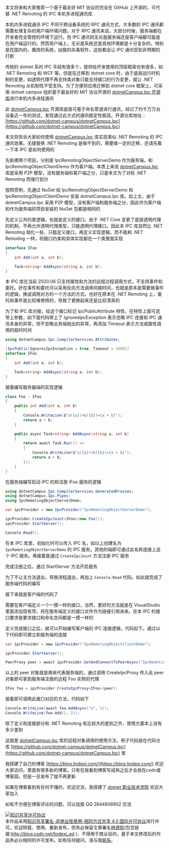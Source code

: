 
本文将来和大家推荐一个基于最友好 MIT 协议的完全在 GitHub 上开源的，可代替 .NET Remoting 的 IPC 本机多进程通讯库

<!--more-->


<!-- CreateTime:2022/6/20 8:03:37 -->

<!-- 发布 -->

本机内多进程通讯 IPC 不同于跨设备系统的 RPC 通讯方式，大多数的 IPC 通讯都需要处理复杂的用户端环境问题。对于 RPC 通讯来说，大部分时候，服务端都在开发者完全管控的环境下运行。但 IPC 通讯则无论是服务端还是客户端都可能是在用户端运行的。然而用户端上，无论是系统还是其他环境都是十分复杂的，特别是在国内的，魔改的系统，凶狠的杀毒软件，这些都会让 IPC 通讯受到非预期的打断

传统的 dotnet 系的 IPC 手段有很多个，提供给开发使用的顶层框架也有很多，如 .NET Remoting 和 WCF 等。但是在迁移到 dotnet core 时，由于底层运行时机制的变更，如透明代理不再支持类对象只能支持接口的行为变更，就让 .NET Remoting 从机制性不受支持。为了方便将应用迁移到 dotnet core 框架上，可采用 dotnet campus 组织基于最友好的 MIT 协议开源的 [dotnetCampus.Ipc 开源库](https://github.com/dotnet-campus/dotnetCampus.Ipc)进行本机内多进程通讯

此 [dotnetCampus.Ipc](https://github.com/dotnet-campus/dotnetCampus.Ipc) 开源库底层可基于命名管道进行通讯，经过了约千万万台设备近一年的测试，发现通过此方式的通讯稳定性极高。开源仓库地址：[https://github.com/dotnet-campus/dotnetCampus.Ipc](https://github.com/dotnet-campus/dotnetCampus.Ipc)

本文将告诉大家如何使用 [dotnetCampus.Ipc](https://github.com/dotnet-campus/dotnetCampus.Ipc) 库实现类似 .NET Remoting 的 IPC 通讯效果。无缝替换 .NET Remoting 是做不到的，需要做一定的迁移，还请先看一下本 IPC 是如何使用的

先新建两个项目，分别是 IpcRemotingObjectServerDemo 作为服务端，和 IpcRemotingObjectClientDemo 作为客户端。本质上来说 [dotnetCampus.Ipc](https://github.com/dotnet-campus/dotnetCampus.Ipc) 库是采用 P2P 模型，没有服务端和客户端之分，只是本文为了对标 .NET Remoting 而强行划分

按照惯例，先通过 NuGet 给 IpcRemotingObjectServerDemo 和 IpcRemotingObjectClientDemo 安装 dotnetCampus.Ipc 库。如上文，由于 dotnetCampus.Ipc 采用 P2P 模型，没有客户端和服务端之分，因此作为客户端和作为服务端的项目安装的 NuGet 包都是相同的

先定义公共约束逻辑，也就是定义的接口。由于 .NET Core 变更了底层透明代理的机制，不再允许透明代理类型，只能透明代理接口。因此本 IPC 库自然比 .NET Remoting 弱化一些，只能定义接口，再定义实现逻辑，而不能和 .NET Remoting 一样，将接口约束和具体实现都在一个类里面实现

```csharp
interface IFoo
{
    int Add(int a, int b);

    Task<string> AddAsync(string a, int b);
}
```

本 IPC 库在当前 2020.06 只支持属性和方法的远程过程调用方式，不支持事件和委托。好在事件和委托可以采用反向方法调用间接时间，也就是原本是需要做事件的逻辑，换成调用对方的一个方法的方式。也好在原本在 .NET Remoting 上，委托和事件是比较难使用的，导致了更换起来还是比较清真的

为了和 IPC 库对接，给这个接口标记 IpcPublicAttribute 特性，在特性上面可选带上参数，如下面代码带上了 IgnoresIpcException 表示忽略 IPC 连接和 IPC 通讯本身的异常，但不忽略业务端抛出的异常，再添加 Timeout 表示方法或属性调用的超时时间

```csharp
using dotnetCampus.Ipc.CompilerServices.Attributes;

[IpcPublic(IgnoresIpcException = true, Timeout = 1000)]
interface IFoo
{
    int Add(int a, int b);

    Task<string> AddAsync(string a, int b);
}
```

接着编写服务器端的实现逻辑

```csharp
class Foo : IFoo
{
    public int Add(int a, int b)
    {
        Console.WriteLine($"a({a})+b({b})={a + b}");
        return a + b;
    }

    public async Task<string> AddAsync(string a, int b)
    {
        return await Task.Run(() =>
        {
            Console.WriteLine($"a({a})+b({b})={a + b}");
            return a + b;
        });
    }
}
```

在服务端编写启动 IPC 的和注册 IFoo 服务的逻辑

```csharp
using dotnetCampus.Ipc.CompilerServices.GeneratedProxies;
using dotnetCampus.Ipc.Pipes;
using IpcRemotingObjectServerDemo;

var ipcProvider = new IpcProvider("IpcRemotingObjectServerDemo");

ipcProvider.CreateIpcJoint<IFoo>(new Foo());
ipcProvider.StartServer();

Console.Read();
```

在本 IPC 库里，初始化时可以传入 IPC 名，如以上创建名为 `IpcRemotingObjectServerDemo` 的 IPC 服务。其他的端即可通过此名称连接上这个 IPC 服务。再接着是通过 `CreateIpcJoint` 方法注册 IPC 服务

完成注册之后，通过 StartServer 方法开启服务

为了不让主方法退出，导致进程退出，再加上 `Console.Read` 代码。如此就完成了服务端代码的编写

接下来就是客户端的代码了

需要在客户端定义一个一摸一样的接口，当然，更好的方法就是在 VisualStudio 里面添加现有项，将在服务端定义的接口文件作为链接引用进来。在本 IPC 的接口要求是要求接口和命名空间都是一摸一样的

定义完成接口之后，就可以开始编写客户端的 IPC 连接逻辑，代码如下。通过以下代码即可建立和服务端的连接

```csharp
var ipcProvider = new IpcProvider("IpcRemotingObjectClientDemo");

ipcProvider.StartServer();

PeerProxy peer = await ipcProvider.GetAndConnectToPeerAsync("IpcRemotingObjectServerDemo");
```

以上的 peer 对象就是用来代表服务端的，通过调用 CreateIpcProxy 传入此 peer 对象即可拿到服务端注册的远程 Foo 实例的代理

```csharp
IFoo foo = ipcProvider.CreateIpcProxy<IFoo>(peer);
```

接着即可调用此接口对应的方法，代码如下

```csharp
Console.WriteLine(await foo.AddAsync("a", 1));
Console.WriteLine(foo.Add(1, 2));
```

除了定义和连接部分和 .NET Remoting 有比较大的差别之外，使用方基本上没有多少差别

这就是 [dotnetCampus.Ipc](https://github.com/dotnet-campus/dotnetCampus.Ipc) 库的远程对象调用的使用方法，例子代码放在代码仓库 [https://github.com/dotnet-campus/dotnetCampus.Ipc](https://github.com/dotnet-campus/dotnetCampus.Ipc) 里



我搭建了自己的博客 [https://blog.lindexi.com/](https://blog.lindexi.com/) 欢迎大家访问，里面有很多新的博客。只有在我看到博客写成熟之后才会放在csdn或博客园，但是一旦发布了就不再更新

如果在博客看到有任何不懂的，欢迎交流，我搭建了 [dotnet 职业技术学院](https://t.me/dotnet_campus) 欢迎大家加入

如有不方便在博客评论的问题，可以加我 QQ 2844808902 交流

<a rel="license" href="http://creativecommons.org/licenses/by-nc-sa/4.0/"><img alt="知识共享许可协议" style="border-width:0" src="https://licensebuttons.net/l/by-nc-sa/4.0/88x31.png" /></a><br />本作品采用<a rel="license" href="http://creativecommons.org/licenses/by-nc-sa/4.0/">知识共享署名-非商业性使用-相同方式共享 4.0 国际许可协议</a>进行许可。欢迎转载、使用、重新发布，但务必保留文章署名[林德熙](http://blog.csdn.net/lindexi_gd)(包含链接:http://blog.csdn.net/lindexi_gd )，不得用于商业目的，基于本文修改后的作品务必以相同的许可发布。如有任何疑问，请与我[联系](mailto:lindexi_gd@163.com)。